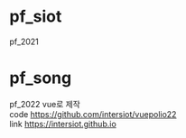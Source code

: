 # pf_siot
pf_2021

# pf_song
pf_2022
vue로 제작<br />
<span>code</span> https://github.com/intersiot/vuepolio22<br />
<span>link</span> https://intersiot.github.io
